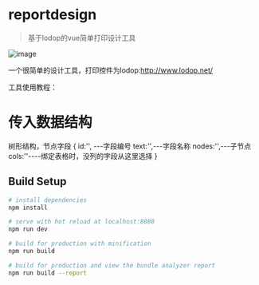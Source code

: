 # reportdesign

>基于lodop的vue简单打印设计工具

![image](https://github.com/cxy0303/vue-lodop-design/blob/master/help/1.png?raw=true)

一个很简单的设计工具，打印控件为lodop:http://www.lodop.net/

工具使用教程：
# 传入数据结构
树形结构，节点字段
{
  id:'', ---字段编号
  text:'',---字段名称
  nodes:'',---子节点
  cols:''----绑定表格时，没列的字段从这里选择
}

## Build Setup

``` bash
# install dependencies
npm install

# serve with hot reload at localhost:8080
npm run dev

# build for production with minification
npm run build

# build for production and view the bundle analyzer report
npm run build --report
```
